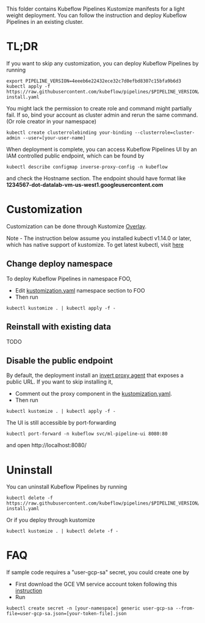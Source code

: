 
This folder contains Kubeflow Pipelines Kustomize manifests for a light weight deployment. You can follow the instruction and deploy Kubeflow Pipelines in an existing cluster.


# TL;DR

If you want to skip any customization, you can deploy Kubeflow Pipelines by running
```
export PIPELINE_VERSION=4eeeb6e22432ece32c7d0efbd8307c15bfa9b6d3
kubectl apply -f https://raw.githubusercontent.com/kubeflow/pipelines/$PIPELINE_VERSION/manifests/namespaced-install.yaml
```

You might lack the permission to create role and command might partially fail. If so, bind your account as cluster admin and rerun the same command.
(Or role creator in your namespace)
```
kubectl create clusterrolebinding your-binding --clusterrole=cluster-admin --user=[your-user-name]
```

When deployment is complete, you can access Kubeflow Pipelines UI by an IAM controlled public endpoint, which can be found by
```
kubectl describe configmap inverse-proxy-config -n kubeflow
```
and check the Hostname section. The endpoint should have format like **1234567-dot-datalab-vm-us-west1.googleusercontent.com**

# Customization
Customization can be done through Kustomize [Overlay](https://github.com/kubernetes-sigs/kustomize/blob/master/docs/glossary.md#overlay). 

Note - The instruction below assume you installed kubectl v1.14.0 or later, which has native support of kustomize.
To get latest kubectl, visit [here](https://kubernetes.io/docs/tasks/tools/install-kubectl/)

## Change deploy namespace
To deploy Kubeflow Pipelines in namespace FOO,
- Edit [kustomization.yaml](namespaced-install/kustomization.yaml) namespace section to FOO
- Then run 
```
kubectl kustomize . | kubectl apply -f -
```

## Reinstall with existing data
TODO

## Disable the public endpoint
By default, the deployment install an [invert proxy agent](https://github.com/google/inverting-proxy) that exposes a public URL. If you want to skip installing it,
- Comment out the proxy component in the [kustomization.yaml](base/kustomization.yaml).
- Then run 
```
kubectl kustomize . | kubectl apply -f -
```

The UI is still accessible by port-forwarding
```
kubectl port-forward -n kubeflow svc/ml-pipeline-ui 8080:80
```
and open http://localhost:8080/



# Uninstall
You can uninstall Kubeflow Pipelines by running
```
kubectl delete -f https://raw.githubusercontent.com/kubeflow/pipelines/$PIPELINE_VERSION/manifests/namespaced-install.yaml
```

Or if you deploy through kustomize
```
kubectl kustomize . | kubectl delete -f -
```
# FAQ
If sample code requires a "user-gcp-sa" secret, you could create one by 
- First download the GCE VM service account token following this [instruction](https://cloud.google.com/kubernetes-engine/docs/tutorials/authenticating-to-cloud-platform#step_3_create_service_account_credentials)
- Run
```
kubectl create secret -n [your-namespace] generic user-gcp-sa --from-file=user-gcp-sa.json=[your-token-file].json
```
